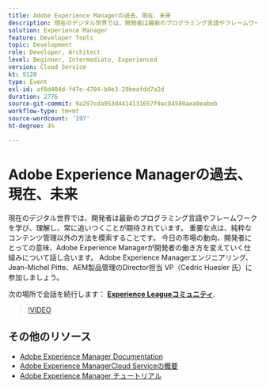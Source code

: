 ```yaml
---
title: Adobe Experience Managerの過去、現在、未来
description: 現在のデジタル世界では、開発者は最新のプログラミング言語やフレームワークを学び、理解し、常に追いつくことが期待されています。 重要な点は、純粋なコンテンツ管理以外の方法を模索することです。 今日の市場の動向、開発者にとっての意味、Adobe Experience Managerが開発者の働き方を変えていく仕組みについて話し合います。 Adobe Experience Managerエンジニアリング、Jean-Michel Pitte、AEM製品管理のDirector担当 VP（Cedric Huesler 氏）に参加しましょう。
solution: Experience Manager
feature: Developer Tools
topic: Development
role: Developer, Architect
level: Beginner, Intermediate, Experienced
version: Cloud Service
kt: 9120
type: Event
exl-id: af8d404d-f47e-4704-b0e3-29beafdd7a2d
duration: 2776
source-git-commit: 9a297cda953d4414131657f9ac84580aea0eabeb
workflow-type: tm+mt
source-wordcount: '197'
ht-degree: 4%

---
```


# Adobe Experience Managerの過去、現在、未来

現在のデジタル世界では、開発者は最新のプログラミング言語やフレームワークを学び、理解し、常に追いつくことが期待されています。 重要な点は、純粋なコンテンツ管理以外の方法を模索することです。 今日の市場の動向、開発者にとっての意味、Adobe Experience Managerが開発者の働き方を変えていく仕組みについて話し合います。 Adobe Experience Managerエンジニアリング、Jean-Michel Pitte、AEM製品管理のDirector担当 VP（Cedric Huesler 氏）に参加しましょう。

次の場所で会話を続行します： **[Experience Leagueコミュニティ](https://adobe.ly/2WrPvNj)**.

>[!VIDEO](https://video.tv.adobe.com/v/337528/?quality=12&learn=on&hidetitle=true)

## その他のリソース

- [Adobe Experience Manager Documentation](https://experienceleague.adobe.com/docs/experience-manager-cloud-service.html?lang=ja)
- [Adobe Experience ManagerCloud Serviceの概要](https://experienceleague.adobe.com/docs/experience-manager-cloud-service/overview/home.html?lang=ja)
- [Adobe Experience Manager チュートリアル](https://experienceleague.adobe.com/docs/experience-manager-tutorials.html?lang=ja)

